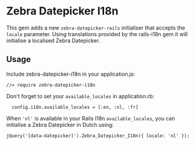 Zebra Datepicker I18n
=====================
This gem adds a new `zebra-datepicker-rails` initialiser that accepts the
`locale` parameter. Using translations provided by the rails-i18n gem it will
initialise a localised Zebra Datepicker.

## Usage
Include zebra-datepicker-i18n in your application.js:

```
//= require zebra-datepicker-i18n
```

Don't forget to set your `available_locales` in application.rb:
```
  config.i18n.available_locales = [:en, :nl, :fr]
```

When `'nl'` is available in your Rails I18n `available_locales`, you can
initialise a Zebra Datepicker in Dutch using:

```
jQuery('[data-datepicker]').Zebra_Datepicker_I18n({ locale: 'nl' });
```
